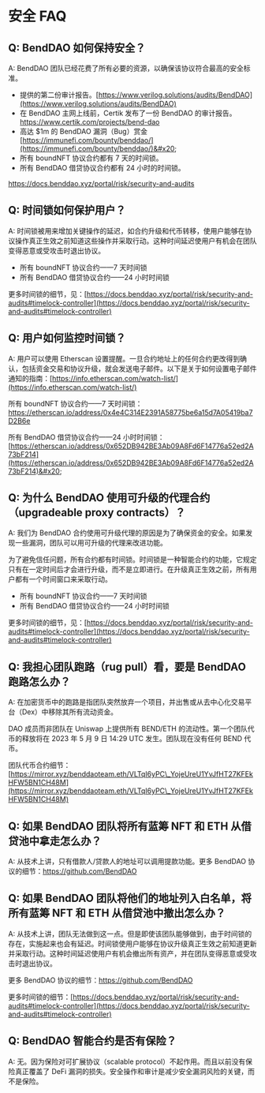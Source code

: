 # 安全 FAQ

## Q: BendDAO 如何保持安全？&#x20;

A: BendDAO 团队已经花费了所有必要的资源，以确保该协议符合最高的安全标准。



* 提供的第二份审计报告。[https://www.verilog.solutions/audits/BendDAO](https://www.verilog.solutions/audits/BendDAO)
* 在 BendDAO 主网上线前，Certik 发布了一份 BendDAO 的审计报告。[https://www.certik.com/projects/bend-dao ](https://www.certik.com/projects/bend-dao)
* 高达 $1m 的 BendDAO 漏洞（Bug）赏金 [https://immunefi.com/bounty/benddao/](https://immunefi.com/bounty/benddao/)&#x20;
* 所有 boundNFT 协议合约都有 7 天的时间锁。
* 所有 BendDAO 借贷协议合约都有 24 小时的时间锁。

https://docs.benddao.xyz/portal/risk/security-and-audits

## Q: 时间锁如何保护用户？&#x20;

A: 时间锁被用来增加关键操作的延迟，如合约升级和代币转移，使用户能够在协议操作真正生效之前知道这些操作并采取行动。这种时间延迟使用户有机会在团队变得恶意或受攻击时退出协议。

* 所有 boundNFT 协议合约——7 天时间锁&#x20;
* 所有 BendDAO 借贷协议合约——24 小时时间锁&#x20;

更多时间锁的细节，见：[https://docs.benddao.xyz/portal/risk/security-and-audits#timelock-controller](https://docs.benddao.xyz/portal/risk/security-and-audits#timelock-controller)

## Q: 用户如何监控时间锁？&#x20;

A: 用户可以使用 Etherscan 设置提醒。一旦合约地址上的任何合约更改得到确认，包括资金交易和协议升级，就会发送电子邮件。以下是关于如何设置电子邮件通知的指南：[https://info.etherscan.com/watch-list/](https://info.etherscan.com/watch-list/)

所有 boundNFT 协议合约——7 天时间锁：[https://etherscan.io/address/0x4e4C314E2391A58775be6a15d7A05419ba7D2B6e ](https://etherscan.io/address/0x4e4C314E2391A58775be6a15d7A05419ba7D2B6e)

所有 BendDAO 借贷协议合约——24 小时时间锁：[https://etherscan.io/address/0x652DB942BE3Ab09A8Fd6F14776a52ed2A73bF214](https://etherscan.io/address/0x652DB942BE3Ab09A8Fd6F14776a52ed2A73bF214)&#x20;

## Q: 为什么 BendDAO 使用可升级的代理合约（upgradeable proxy contracts）？&#x20;

A: 我们为 BendDAO 合约使用可升级代理的原因是为了确保资金的安全。如果发现一些漏洞，团队可以用可升级的代理来改进功能。

为了避免信任问题，所有合约都有时间锁。时间锁是一种智能合约的功能，它规定只有在一定时间后才会进行升级，而不是立即进行。在升级真正生效之前，所有用户都有一个时间窗口来采取行动。

* 所有 boundNFT 协议合约——7 天时间锁&#x20;
* 所有 BendDAO 借贷协议合约——24 小时时间锁&#x20;

更多时间锁的细节，见：[https://docs.benddao.xyz/portal/risk/security-and-audits#timelock-controller](https://docs.benddao.xyz/portal/risk/security-and-audits#timelock-controller)

## Q: 我担心团队跑路（rug pull）看，要是 BendDAO 跑路怎么办？&#x20;

A: 在加密货币中的跑路是指团队突然放弃一个项目，并出售或从去中心化交易平台（Dex）中移除其所有流动资金。

DAO 成员而非团队在 Uniswap 上提供所有 BEND/ETH 的流动性。第一个团队代币的释放将在 2023 年 5 月 9 日 14:29 UTC 发生。团队现在没有任何 BEND 代币。

团队代币合约细节：[https://mirror.xyz/benddaoteam.eth/VLTqI6yPC\_YojeUreU1YvJfHT27KFEkHFW5BN1CH48M](https://mirror.xyz/benddaoteam.eth/VLTqI6yPC\_YojeUreU1YvJfHT27KFEkHFW5BN1CH48M)

## Q: 如果 BendDAO 团队将所有蓝筹 NFT 和 ETH 从借贷池中拿走怎么办？&#x20;

A: 从技术上讲，只有借款人/贷款人的地址可以调用提款功能。更多 BendDAO 协议的细节：https://github.com/BendDAO

## Q: 如果 BendDAO 团队将他们的地址列入白名单，将所有蓝筹 NFT 和 ETH 从借贷池中撤出怎么办？&#x20;

A: 从技术上讲，团队无法做到这一点。但是即使该团队能够做到，由于时间锁的存在，实施起来也会有延迟。时间锁使用户能够在协议升级真正生效之前知道更新并采取行动。这种时间延迟使用户有机会撤出所有资产，并在团队变得恶意或受攻击时退出协议。

更多 BendDAO 协议的细节：[https://github.com/BendDAO ](https://github.com/BendDAO)

更多时间锁的细节：[https://docs.benddao.xyz/portal/risk/security-and-audits#timelock-controller](https://docs.benddao.xyz/portal/risk/security-and-audits#timelock-controller)

## Q: BendDAO 智能合约是否有保险？&#x20;

A: 无。因为保险对可扩展协议（scalable protocol）不起作用。而且以前没有保险真正覆盖了 DeFi 漏洞的损失。安全操作和审计是减少安全漏洞风险的关键，而不是保险。
